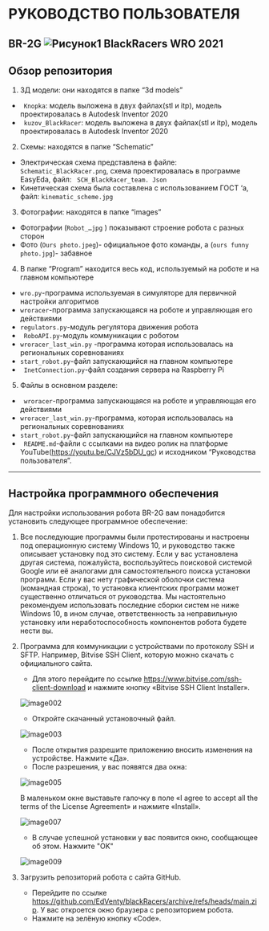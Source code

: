 # РУКОВОДСТВО ПОЛЬЗОВАТЕЛЯ
BR-2G 
![Рисунок1](https://user-images.githubusercontent.com/80317959/129823910-77be7fb0-0ab2-45dd-8bca-df48c1715f8c.png)
BlackRacers 
WRO 2021
---
## Обзор репозитория
1.	3Д модели: они находятся в папке “3d models”
-	`` Knopka``: модель выложена в двух файлах(stl и itp), модель проектировалась в  Autodesk Inventor 2020
-	`` kuzov_BlackRacer``: модель выложена в двух файлах(stl и itp), модель проектировалась в  Autodesk Inventor 2020
2.	Схемы: находятся в папке “Schematic”
-	Электрическая схема представлена в файле: `` Schematic_BlackRacer.png``, схема проектировалась в программе EasyEda, файл: `` SCH_BlackRacer_team. Json``
-	 Кинетическая схема была составлена с использованием ГОСТ ‘а, файл: ``kinematic_scheme.jpg``
3.	Фотографии: находятся в папке “images”
-	Фотографии (`` Robot_…jpg `` ) показывают строение робота с разных сторон
-	Фото (`` Ours photo.jpeg ``)- официальное фото команды, а (`` ours funny photo.jpg ``)- забавное
4.	В папке “Program” находится весь код, используемый на роботе и на главном компьютере
-	`` wro.py ``-программа используемая в симуляторе для первичной настройки алгоритмов
-	`` wroracer ``-программа запускающаяся на роботе и управляющая его действиями
-	`` regulators.py ``-модуль регулятора движения робота
-	`` RoboAPI.py``-модуль коммуникации с роботом
-	`` wroracer_last_win.py `` -программа которая использовалась на региональных соревнованиях
-	`` start_robot.py ``-файл запускающийся на главном компьютере 
-	`` InetConnection.py``-файл создания сервера на Raspberry Pi
5.	Файлы в основном разделе:
-	`` wroracer``-программа запускающаяся на роботе и управляющая его действиями
-	``wroracer_last_win.py``-программа, которая использовалась на региональных соревнованиях
-	``start_robot.py``-файл запускающийся на главном компьютере 
-	`` README.md``-файли с ссылками на видео ролик на платформе YouTube(https://youtu.be/CJVz5bDU_gc) и исходником “Руководства пользователя”.
---
## Настройка программного обеспечения
Для настройки использования робота BR-2G вам понадобится установить следующее программное обеспечение:
1. Все последующие программы были протестированы и настроены под операционную систему Windows 10, и руководство также описывает установку под это систему. Если у вас установлена другая система, пожалуйста, воспользуйтесь поисковой системой Google или её аналогами для самостоятельного поиска установки программ. Если у вас нету графической оболочки система (командная строка), то установка клиентских программ может существенно отличаться от руководства. Мы настоятельно рекомендуем использовать последние сборки систем не ниже Windows 10, в ином случае, ответственность за неправильную установку или неработоспособность компонентов робота будете нести вы.

2. Программа для коммуникации с устройствами по протоколу SSH и SFTP. Например, Bitvise SSH Client, которую можно скачать с официального сайта. 
	-	Для этого перейдите по ссылке https://www.bitvise.com/ssh-client-download и нажмите кнопку «Bitvise SSH Client 		Installer».
 
	![image002](https://user-images.githubusercontent.com/80317959/129824608-fe3af042-959d-4ccf-aaa3-9312ea026d93.png)
	-	Откройте скачанный установочный файл.
 
	![image003](https://user-images.githubusercontent.com/80317959/129824636-e8de3e8c-bb1c-483a-855b-0d9d3c0097fc.png)
	-	После открытия разрешите приложению вносить изменения на устройстве. Нажмите «Да».
	-	После разрешения, у вас появятся два окна: 

	![image005](https://user-images.githubusercontent.com/80317959/129824695-265f6b38-87fe-4b9e-ade9-dca456e5ce2c.png)
	
	В маленьком окне выставьте галочку в поле «I agree to accept all the terms of the License Agreement» и нажмите «Install».
  
	![image007](https://user-images.githubusercontent.com/80317959/129825008-e49fb9a8-92bf-45db-86e1-4af12a27a9df.png)
	-	В случае успешной установки у вас появится окно, сообщающее об этом. Нажмите "OK" 
	
	![image009](https://user-images.githubusercontent.com/80317959/129825065-348fbeca-04e7-4684-9839-575cc17a7070.png)

3. Загрузить репозиторий робота с сайта GitHub.
	-	Перейдите по ссылке https://github.com/EdVenty/blackRacers/archive/refs/heads/main.zip. У вас откроется окно браузера 		 с репозиторием робота.
	-	Нажмите на зелёную кнопку «Code». 
